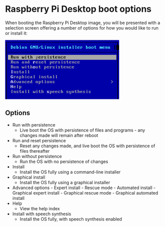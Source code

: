 # Raspberry Pi Desktop boot options

When booting the Raspberry Pi Desktop image, you will be presented with a
selection screen offering a number of options for how you would like to run
or install it:

![Raspberry Pi Desktop boot options](images/rpd-boot-options.png)

## Options

- Run with persistence
    - Live boot the OS with persistence of files and programs - any changes made
    will remain after reboot
- Run and reset persistence
    - Reset any changes made, and live boot the OS with persistence of files
    thereafter
- Run without persistence
    - Run the OS with no persistence of changes
- Install
    - Install the OS fully using a command-line installer
- Graphical install
    - Install the OS fully using a graphical installer
- Advanced options
      - Expert install
      - Rescue mode
      - Automated install
      - Graphical expert install
      - Graphical rescue mode
      - Graphical automated install
- Help
    - View the help index
- Install with speech synthesis
    - Install the OS fully, with speech synthesis enabled
